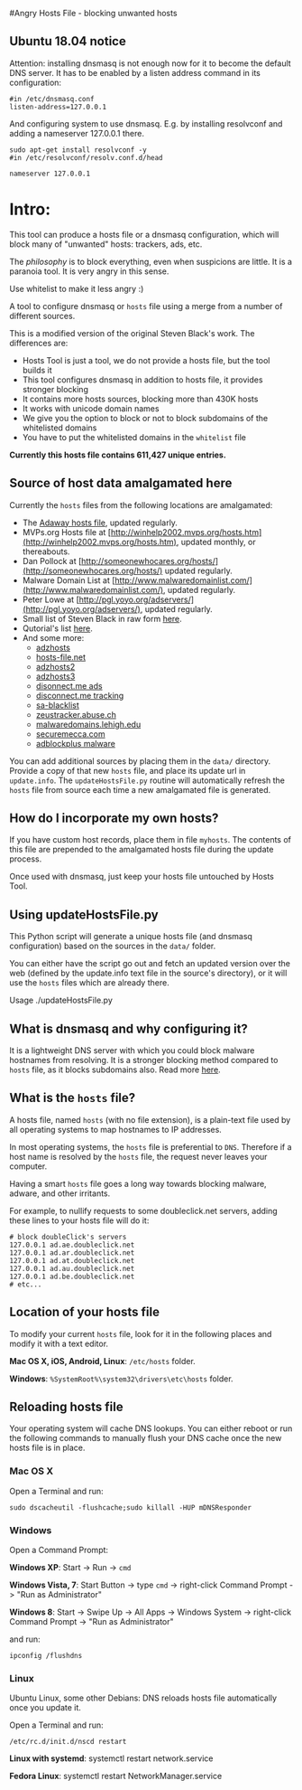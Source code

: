 #Angry Hosts File - blocking unwanted hosts

## Ubuntu 18.04 notice

Attention: installing dnsmasq is not enough now for it to become the 
default DNS server. It has to be enabled by a listen address command in
its configuration:

```
#in /etc/dnsmasq.conf
listen-address=127.0.0.1
```

And configuring system to use dnsmasq.
E.g. by installing resolvconf and adding a nameserver 127.0.0.1 there.
```
sudo apt-get install resolvconf -y
#in /etc/resolvconf/resolv.conf.d/head 

nameserver 127.0.0.1
```


# Intro:

This tool can produce a hosts file or a dnsmasq configuration, which will 
block many of "unwanted" hosts: trackers, ads, etc.

The *philosophy* is to block everything, even when suspicions are little. It is a
paranoia tool. It is very angry in this sense.

Use whitelist to make it less angry :)

A tool to configure dnsmasq or `hosts` file using a merge from a 
number of different sources.

This is a modified version of the original Steven Black's work.
The differences are:
* Hosts Tool is just a tool, we do not provide a hosts file, but the tool builds it
* This tool configures dnsmasq in addition to hosts file, it provides stronger blocking
* It contains more hosts sources, blocking more than 430K hosts
* It works with unicode domain names
* We give you the option to block or not to block subdomains of the whitelisted domains
* You have to put the whitelisted domains in the `whitelist` file

**Currently this hosts file contains 611,427 unique entries.**

## Source of host data amalgamated here

Currently the `hosts` files from the following locations are amalgamated:

* The [Adaway hosts file](http://adaway.org/hosts.txt), updated regularly.
* MVPs.org Hosts file at [http://winhelp2002.mvps.org/hosts.htm](http://winhelp2002.mvps.org/hosts.htm), updated monthly, or thereabouts.
* Dan Pollock at [http://someonewhocares.org/hosts/](http://someonewhocares.org/hosts/) updated regularly.
* Malware Domain List at [http://www.malwaredomainlist.com/](http://www.malwaredomainlist.com/), updated regularly.
* Peter Lowe at [http://pgl.yoyo.org/adservers/](http://pgl.yoyo.org/adservers/), updated regularly.
* Small list of Steven Black in raw form [here](https://raw.github.com/StevenBlack/hosts/master/data/StevenBlack/hosts).
* Qutorial's list [here](https://raw.githubusercontent.com/qutorial/hosts/master/data/Qutorial/hosts).
* And some more:
	* [adzhosts](http://downloads.sourceforge.net/project/adzhosts/HOSTS.txt?r=&ts=1447427220&use_mirror=skylink)
	* [hosts-file.net](http://hosts-file.net/download/hosts.txthttp://jansal.googlecode.com/svn/trunk/adblock/hosts)
	* [adzhosts2](http://skylink.dl.sourceforge.net/project/adzhosts/HOSTS.txt)
	* [adzhosts3](http://optimate.dl.sourceforge.net/project/adzhosts/HOSTS.txt)
	* [disonnect.me ads](https://s3.amazonaws.com/lists.disconnect.me/simple_ad.txt)
	* [disconnect.me tracking](https://s3.amazonaws.com/lists.disconnect.me/simple_tracking.txt)
	* [sa-blacklist](http://www.sa-blacklist.stearns.org/sa-blacklist/sa-blacklist.current)
	* [zeustracker.abuse.ch](https://zeustracker.abuse.ch/blocklist.php?download=domainblocklist)
	* [malwaredomains.lehigh.edu](http://malwaredomains.lehigh.edu/files/domains.txt)
	* [securemecca.com](http://securemecca.com/Downloads/hosts.txt)
	* [adblockplus malware](https://easylist-downloads.adblockplus.org/malwaredomains_full.txt)


You can add additional sources by placing them in the `data/` directory. Provide a copy of that new
`hosts` file, and place its update url in `update.info`. The `updateHostsFile.py` routine will
automatically refresh the `hosts` file from source each time a new amalgamated file is generated.


## How do I incorporate my own hosts?

If you have custom host records, place them in file `myhosts`.  The contents of this file are prepended to the amalgamated hosts file during the update process.

Once used with dnsmasq, just keep your hosts file untouched by Hosts Tool.

## Using updateHostsFile.py

This Python script will generate a unique hosts file (and dnsmasq configuration)
based on the sources in the `data/` folder. 

You can either have the script go out and fetch an updated version over the web (defined by the
update.info text file in the source's directory), or it will use the `hosts` files which are 
already there.

Usage
    ./updateHostsFile.py

## What is dnsmasq and why configuring it?

It is a lightweight DNS server with which you could block malware hostnames from 
resolving. It is a stronger blocking method compared to `hosts` file, as it blocks
subdomains also. Read more [here](http://molotnikov.de/dnsmasq).

## What is the `hosts` file?

A hosts file, named `hosts` (with no file extension), is a plain-text file used by all operating
systems to map hostnames to IP addresses.

In most operating systems, the `hosts` file is preferential to `DNS`.  Therefore if a host name is
resolved by the `hosts` file, the request never leaves your computer.

Having a smart `hosts` file goes a long way towards blocking malware, adware, and other irritants.

For example, to nullify requests to some doubleclick.net servers, adding these lines to your hosts
file will do it:

    # block doubleClick's servers
    127.0.0.1 ad.ae.doubleclick.net
    127.0.0.1 ad.ar.doubleclick.net
    127.0.0.1 ad.at.doubleclick.net
    127.0.0.1 ad.au.doubleclick.net
    127.0.0.1 ad.be.doubleclick.net
    # etc...


## Location of your hosts file
To modify your current `hosts` file, look for it in the following places and modify it with a text
editor.

**Mac OS X, iOS, Android, Linux**: `/etc/hosts` folder.

**Windows**: `%SystemRoot%\system32\drivers\etc\hosts` folder.

## Reloading hosts file
Your operating system will cache DNS lookups. You can either reboot or run the following commands to
manually flush your DNS cache once the new hosts file is in place.

### Mac OS X
Open a Terminal and run:

`sudo dscacheutil -flushcache;sudo killall -HUP mDNSResponder`

### Windows
Open a Command Prompt:

**Windows XP**: Start -> Run -> `cmd`

**Windows Vista, 7**: Start Button -> type `cmd` -> right-click Command Prompt ->
"Run as Administrator"

**Windows 8**: Start -> Swipe Up -> All Apps -> Windows System -> right-click Command Prompt ->
"Run as Administrator"

and run:

`ipconfig /flushdns`

### Linux

Ubuntu Linux, some other Debians: 
DNS reloads hosts file automatically once you update it.

Open a Terminal and run:

`/etc/rc.d/init.d/nscd restart`

**Linux with systemd**: systemctl restart network.service

**Fedora Linux**: systemctl restart NetworkManager.service

